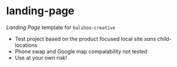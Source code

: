 # landing-page
_Landing Page_ template for `balihoo-creative`
* Test project based on the product focused local site _sans_ child-locations
* Phone swap and Google map compalability not tested
* Use at your own risk!
